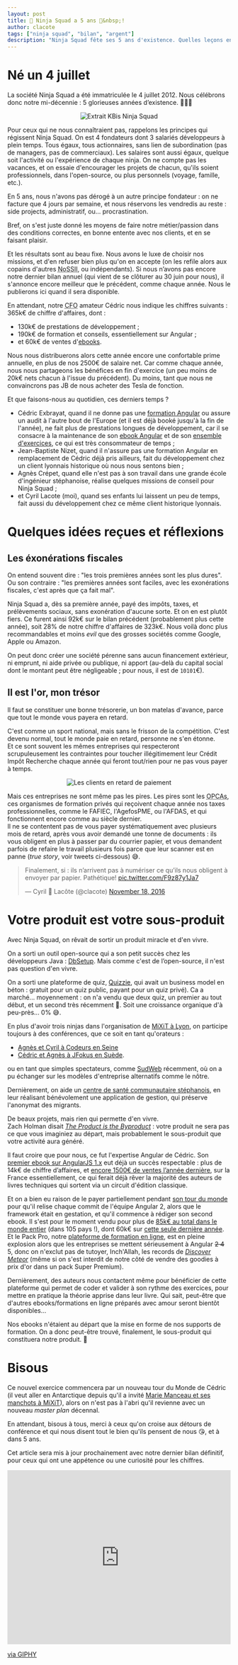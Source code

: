 ```yaml
---
layout: post
title: 🎂 Ninja Squad a 5 ans 🥂&nbsp;!
author: clacote
tags: ["ninja squad", "bilan", "argent"]
description: "Ninja Squad fête ses 5 ans d'existence. Quelles leçons en tirer ?"
---
```


# Né un 4 juillet

La société Ninja Squad a été immatriculée le 4 juillet 2012.
Nous célébrons donc notre mi-décennie&nbsp;: 5 glorieuses années d’existence. 🎩🙆🕺

<p style="text-align: center;">
    <img class="img-responsive" src="/assets/images/5ans/kbis.png" alt="Extrait KBis Ninja Squad" />
</p>

Pour ceux qui ne nous connaîtraient pas, rappelons les principes qui régissent
Ninja Squad.
On est 4 fondateurs dont 3 salariés développeurs à plein temps.
Tous égaux, tous actionnaires, sans lien de subordination
(pas de managers, pas de commerciaux). Les salaires sont aussi égaux,
quelque soit l'activité ou l'expérience de chaque ninja.
On ne compte pas les vacances, et on essaie d'encourager les projets de chacun,
qu'ils soient professionnels, dans l'open-source, ou plus personnels
(voyage, famille, etc.).

En 5 ans, nous n'avons pas dérogé à un autre principe fondateur&nbsp;:
on ne facture que 4 jours par semaine, et nous réservons les vendredis
au reste&nbsp;: side projects, administratif, ou... procrastination.

Bref, on s'est juste donné les moyens de faire notre métier/passion
dans des conditions correctes, en bonne entente avec nos clients, et en se
faisant plaisir.

Et les résultats sont au beau fixe. Nous avons le luxe de choisir nos missions,
et d'en refuser bien plus qu'on en accepte (on les refile alors aux copains
d'autres <abbr title="Not Only SSII">NoSSII</abbr>, ou indépendants).
Si nous n’avons pas encore notre dernier bilan annuel (qui vient de se clôturer au
30 juin pour nous), il s'annonce encore meilleur que le précédent,
comme chaque année.
Nous le publierons ici quand il sera disponible.

En attendant, notre <abbr title="Chief Financial Officer">CFO</abbr> amateur Cédric nous indique les chiffres suivants&nbsp;:
365k€ de chiffre d'affaires, dont&nbsp;:

- 130k€ de prestations de développement&nbsp;;
- 190k€ de formation et conseils, essentiellement sur Angular&nbsp;;
- et 60k€ de ventes d'[ebooks](https://books.ninja-squad.com/).

Nous nous distribuerons alors cette année encore une confortable prime annuelle,
en plus de nos 2500€ de salaire net.
Car comme chaque année, nous nous partageons les bénéfices en fin d'exercice
(un peu moins de 20k€ nets chacun à l'issue du précédent).
Du moins, tant que nous ne convaincrons pas JB de nous acheter des Tesla de fonction.

Et que faisons-nous au quotidien, ces derniers temps&nbsp;?

- Cédric Exbrayat, quand il ne donne pas une [formation Angular](http://ninja-squad.fr/formations/formation-angular)
ou assure un audit à l'autre bout de l'Europe (et il est déjà booké jusqu'à la
fin de l'année), ne fait plus de prestations longues
de développement, car il se consacre à la maintenance de son
[ebook Angular](https://books.ninja-squad.com/angular) et de son
[ensemble d'exercices](https://angular-exercises.ninja-squad.com/),
ce qui est très consommateur de temps&nbsp;;
- Jean-Baptiste Nizet, quand il n'assure pas une formation Angular en remplacement
de Cédric déjà pris ailleurs, fait du développement chez un client lyonnais
historique où nous nous sentons bien&nbsp;;
- Agnès Crépet, quand elle n'est pas à son travail dans une grande école
d'ingénieur stéphanoise, réalise quelques missions de conseil pour Ninja Squad&nbsp;;
- et Cyril Lacote (moi), quand ses enfants lui laissent un peu de temps, fait
aussi du développement chez ce même client historique lyonnais.

# Quelques idées reçues et réflexions

## Les éxonérations fiscales

On entend souvent dire&nbsp;: "les trois premières années sont les plus dures".  
Ou son contraire&nbsp;: "les premières années sont faciles, avec les exonérations
fiscales, c'est après que ça fait mal".

Ninja Squad a, dès sa première année, payé des impôts, taxes, et prélèvements
sociaux, sans exonération d'aucune sorte.
Et on en est plutôt fiers.
Ce furent ainsi 92k€ sur le bilan précédent (probablement plus cette année),
soit 28% de notre chiffre d'affaires de 323k€.
Nous voilà donc plus recommandables et moins _evil_ que des grosses sociétés
comme Google, Apple ou Amazon.

On peut donc créer une société pérenne sans aucun financement extérieur,
ni emprunt, ni aide privée ou publique, ni apport (au-delà du capital social
dont le montant peut être négligeable&nbsp;; pour nous, il est de `10101`€).

## Il est l'or, mon trésor

Il faut se constituer une bonne trésorerie, un bon matelas d'avance,
parce que tout le monde vous payera en retard.

C'est comme un sport national, mais sans le frisson de la compétition.
C'est devenu normal, tout le monde paie en retard, personne ne s'en étonne.  
Et ce sont souvent les mêmes entreprises qui respecteront scrupuleusement les
contraintes pour toucher illégitimement leur Crédit Impôt Recherche chaque
année qui feront tout/rien pour ne pas vous payer à temps.

<p style="text-align: center;">
    <img style="max-width: 100%;" src="/assets/images/5ans/incoming.png" alt="Les clients en retard de paiement" />
</p>

Mais ces entreprises ne sont même pas les pires.
Les pires sont les <abbr title="Organismes Pariteurs Collecteurs Agréés">OPCAs</abbr>,
ces organismes de formation privés qui reçoivent
chaque année nos taxes professionnelles, comme le FAFIEC, l'AgefosPME,
ou l'AFDAS, et qui fonctionnent encore comme au siècle dernier.  
Il ne se contentent pas de vous payer systématiquement avec plusieurs mois de retard,
après vous avoir demandé une tonne de documents&nbsp;:
ils vous obligent en plus à passer par du courrier papier,
et vous demandent parfois de refaire le travail plusieurs fois parce que leur
scanner est en panne (_true story_, voir tweets ci-dessous)&nbsp;😅.

<blockquote class="twitter-tweet" data-lang="en">
  <p lang="fr" dir="ltr">
    Finalement, si : ils n’arrivent pas à numériser ce qu’ils nous obligent à envoyer par papier. Pathétique!
    <a href="https://t.co/F9z87y1Ja7">pic.twitter.com/F9z87y1Ja7</a>
  </p>&mdash; Cyril 🙇 Lacôte (@clacote) <a href="https://twitter.com/clacote/status/799629695813910528">November 18, 2016</a>
</blockquote>
<script async src="//platform.twitter.com/widgets.js" charset="utf-8"></script>

# Votre produit est votre sous-produit

Avec Ninja Squad, on rêvait de sortir un produit miracle et d'en vivre.

On a sorti un outil open-source qui a son petit succès chez les développeurs
Java&nbsp;: [DbSetup](http://dbsetup.ninja-squad.com/).
Mais comme c'est de l’open-source, il n'est pas question d'en vivre.

On a sorti une plateforme de quiz, [Quizzie](https://quizzie.io),
qui avait un business model en béton&nbsp;: gratuit pour un quiz public,
payant pour un quiz privé).
Ca a marché... moyennement&nbsp;: on n'a vendu que deux quiz, un premier
au tout début, et un second très récemment&nbsp;🎉. Soit une croissance
organique d'à peu-près... 0%&nbsp;😅.

En plus d'avoir trois ninjas dans l'organisation de [MiXiT à Lyon](https://mixitconf.org),
on participe toujours à des conférences, que ce soit en tant qu'orateurs&nbsp;:

- [Agnès et Cyril à Codeurs en Seine](/2016/11/24/keynote-codeurs-en-seine/)&nbsp;
- [Cédric et Agnès à JFokus en Suède](https://www.youtube.com/watch?list=PLUQORQEatnJdHJjmPnbY_xXsYTQDjLoP-&v=Iun4wy7xHW0).

ou en tant que simples spectateurs, comme [SudWeb](https://sudweb.fr) récemment,
où on a pu échanger sur les modèles d'entreprise alternatifs comme le nôtre.

Dernièrement, on aide un [centre de santé communautaire stéphanois](https://globe42.wordpress.com/),
en leur réalisant bénévolement une application de gestion,
qui préserve l'anonymat des migrants.

De beaux projets, mais rien qui permette d'en vivre.  
Zach Holman disait [_The Product is the Byproduct_](https://zachholman.com/talk/product-is-the-byproduct/)&nbsp;:
votre produit ne sera pas ce que vous imaginiez au départ,
mais probablement le sous-produit que votre activité aura généré.

Il faut croire que pour nous, ce fut l'expertise Angular de Cédric.
Son [premier ebook sur AngularJS 1.x](https://books.ninja-squad.com/angularjs)
eut déjà un succès respectable&nbsp;:
plus de 14k€ de chiffre d’affaires, et [encore 1500€ de ventes l’année dernière](https://books.ninja-squad.com/angularjs/sales),
sur la France essentiellement, ce qui ferait déjà rêver la majorité des auteurs
de livres techniques qui sortent via un circuit d'édition classique.

Et on a bien eu raison de le payer partiellement pendant
[son tour du monde](/2015/04/14/angular2-ebook/)
pour qu'il relise chaque commit de l'équipe Angular&nbsp;2, alors que le framework
était en gestation, et qu'il commence à rédiger son second ebook.
Il s'est pour le moment vendu pour plus de [85k€ au total dans le monde entier](https://books.ninja-squad.com/angular/sales)
(dans 105 pays&nbsp;!),
dont 60k€ sur [cette seule dernière année](https://books.ninja-squad.com/angular/sales?from=2016-07-01&to=2017-06-30).
Et le Pack Pro, notre [plateforme de formation en ligne](https://angular-exercises.ninja-squad.com/),
est en pleine explosion alors que les entreprises se mettent sérieusement à Angular ~~2 4~~ 5,
donc on n'exclut pas de tutoyer, Inch'Allah,
les records de [_Discover Meteor_](http://blog.gumroad.com/post/97148570338/discover-meteor-case-study-making-300000-from-a)
(même si on s'est interdit de notre côté de vendre des goodies à prix d'or dans
un pack Super Premium).

Dernièrement, des auteurs nous contactent même pour bénéficier de cette plateforme
qui permet de coder et valider à son rythme des exercices,
pour mettre en pratique la théorie apprise dans leur livre.
Qui sait, peut-être que d'autres ebooks/formations en ligne préparés avec amour seront bientôt disponibles...

Nos ebooks n'étaient au départ que la mise en forme de nos supports de formation.
On a donc peut-être trouvé, finalement, le sous-produit qui constituera notre produit.&nbsp;🤞

# Bisous

Ce nouvel exercice commencera par un nouveau tour du Monde de Cédric
(il veut aller en Antarctique depuis qu'il a invité [Marie Manceau et ses
manchots à MiXiT](https://mixitconf.org/2016/marie-manceau-recette-pour-parvenir-a-donner-une-conference-sur-les-embryons-de-manchot-a-mixit)), alors
on n'est pas à l'abri qu'il revienne avec un nouveau _master plan_ décennal.

En attendant, bisous à tous,
merci à ceux qu'on croise aux détours de conférence et qui nous disent tout
le bien qu'ils pensent de nous&nbsp;😘, et à dans 5 ans.

Cet article sera mis à jour prochainement avec notre dernier bilan définitif,
pour ceux qui ont une appétence ou une curiosité pour les chiffres.

<div style="width:100%;height:0;padding-bottom:78%;position:relative;"><iframe src="https://giphy.com/embed/26BRL7YrutHKsVtJK" width="100%" height="100%" style="position:absolute" frameBorder="0" class="giphy-embed" allowFullScreen></iframe></div><p><a href="https://giphy.com/gifs/yosub-birthday-26BRL7YrutHKsVtJK">via GIPHY</a></p>
